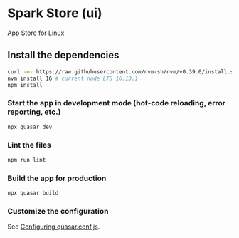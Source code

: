 # Spark Store (ui)

App Store for Linux

## Install the dependencies
```bash
curl -o- https://raw.githubusercontent.com/nvm-sh/nvm/v0.39.0/install.sh | bash
nvm install 16 # current node LTS 16.13.1
npm install
```

### Start the app in development mode (hot-code reloading, error reporting, etc.)
```bash
npx quasar dev
```

### Lint the files
```bash
npm run lint
```

### Build the app for production
```bash
npx quasar build
```

### Customize the configuration
See [Configuring quasar.conf.js](https://v2.quasar.dev/quasar-cli/quasar-conf-js).
